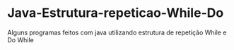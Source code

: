 # Java-Estrutura-repeticao-While-Do
Alguns programas feitos com java utilizando estrutura de repetição While e Do While
